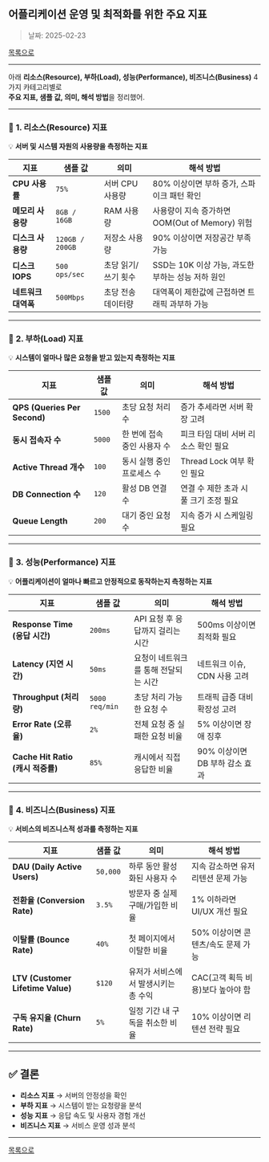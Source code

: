 ## 어플리케이션 운영 및 최적화를 위한 주요 지표

> 날짜: 2025-02-23

[목록으로](https://shiwoo-park.github.io/blog)

---

아래 **리소스(Resource), 부하(Load), 성능(Performance), 비즈니스(Business)** 4가지 카테고리별로  
**주요 지표, 샘플 값, 의미, 해석 방법**을 정리했어.

---

### 🔹 **1. 리소스(Resource) 지표**  
💡 **서버 및 시스템 자원의 사용량을 측정하는 지표**  

| 지표 | 샘플 값 | 의미 | 해석 방법 |
|------|--------|------|---------|
| **CPU 사용률** | `75%` | 서버 CPU 사용량 | 80% 이상이면 부하 증가, 스파이크 패턴 확인 |
| **메모리 사용량** | `8GB / 16GB` | RAM 사용량 | 사용량이 지속 증가하면 OOM(Out of Memory) 위험 |
| **디스크 사용량** | `120GB / 200GB` | 저장소 사용량 | 90% 이상이면 저장공간 부족 가능 |
| **디스크 IOPS** | `500 ops/sec` | 초당 읽기/쓰기 횟수 | SSD는 10K 이상 가능, 과도한 부하는 성능 저하 원인 |
| **네트워크 대역폭** | `500Mbps` | 초당 전송 데이터량 | 대역폭이 제한값에 근접하면 트래픽 과부하 가능 |

---

### 🔹 **2. 부하(Load) 지표**  
💡 **시스템이 얼마나 많은 요청을 받고 있는지 측정하는 지표**  

| 지표 | 샘플 값 | 의미 | 해석 방법 |
|------|--------|------|---------|
| **QPS (Queries Per Second)** | `1500` | 초당 요청 처리 수 | 증가 추세라면 서버 확장 고려 |
| **동시 접속자 수** | `5000` | 한 번에 접속 중인 사용자 수 | 피크 타임 대비 서버 리소스 확인 필요 |
| **Active Thread 개수** | `100` | 동시 실행 중인 프로세스 수 | Thread Lock 여부 확인 필요 |
| **DB Connection 수** | `120` | 활성 DB 연결 수 | 연결 수 제한 초과 시 풀 크기 조정 필요 |
| **Queue Length** | `200` | 대기 중인 요청 수 | 지속 증가 시 스케일링 필요 |

---

### 🔹 **3. 성능(Performance) 지표**  
💡 **어플리케이션이 얼마나 빠르고 안정적으로 동작하는지 측정하는 지표**  

| 지표 | 샘플 값 | 의미 | 해석 방법 |
|------|--------|------|---------|
| **Response Time (응답 시간)** | `200ms` | API 요청 후 응답까지 걸리는 시간 | 500ms 이상이면 최적화 필요 |
| **Latency (지연 시간)** | `50ms` | 요청이 네트워크를 통해 전달되는 시간 | 네트워크 이슈, CDN 사용 고려 |
| **Throughput (처리량)** | `5000 req/min` | 초당 처리 가능한 요청 수 | 트래픽 급증 대비 확장성 고려 |
| **Error Rate (오류율)** | `2%` | 전체 요청 중 실패한 요청 비율 | 5% 이상이면 장애 징후 |
| **Cache Hit Ratio (캐시 적중률)** | `85%` | 캐시에서 직접 응답한 비율 | 90% 이상이면 DB 부하 감소 효과 |

---

### 🔹 **4. 비즈니스(Business) 지표**  
💡 **서비스의 비즈니스적 성과를 측정하는 지표**  

| 지표 | 샘플 값 | 의미 | 해석 방법 |
|------|--------|------|---------|
| **DAU (Daily Active Users)** | `50,000` | 하루 동안 활성화된 사용자 수 | 지속 감소하면 유저 리텐션 문제 가능 |
| **전환율 (Conversion Rate)** | `3.5%` | 방문자 중 실제 구매/가입한 비율 | 1% 이하라면 UI/UX 개선 필요 |
| **이탈률 (Bounce Rate)** | `40%` | 첫 페이지에서 이탈한 비율 | 50% 이상이면 콘텐츠/속도 문제 가능 |
| **LTV (Customer Lifetime Value)** | `$120` | 유저가 서비스에서 발생시키는 총 수익 | CAC(고객 획득 비용)보다 높아야 함 |
| **구독 유지율 (Churn Rate)** | `5%` | 일정 기간 내 구독을 취소한 비율 | 10% 이상이면 리텐션 전략 필요 |

---

## ✅ **결론**
- **리소스 지표** → 서버의 안정성을 확인  
- **부하 지표** → 시스템이 받는 요청량을 분석  
- **성능 지표** → 응답 속도 및 사용자 경험 개선  
- **비즈니스 지표** → 서비스 운영 성과 분석  


---

[목록으로](https://shiwoo-park.github.io/blog)
